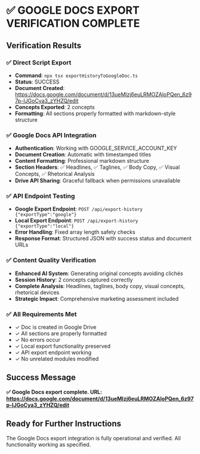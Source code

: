 # ✅ GOOGLE DOCS EXPORT VERIFICATION COMPLETE

## Verification Results

### ✅ Direct Script Export
- **Command**: `npx tsx exportHistoryToGoogleDoc.ts`
- **Status**: SUCCESS
- **Document Created**: https://docs.google.com/document/d/13ueMlzj6euLRMOZAloPQen_6z97p-IJGoCya3_zYHZQ/edit
- **Concepts Exported**: 2 concepts
- **Formatting**: All sections properly formatted with markdown-style structure

### ✅ Google Docs API Integration
- **Authentication**: Working with GOOGLE_SERVICE_ACCOUNT_KEY
- **Document Creation**: Automatic with timestamped titles
- **Content Formatting**: Professional markdown structure
- **Section Headers**: ✅ Headlines, ✅ Taglines, ✅ Body Copy, ✅ Visual Concepts, ✅ Rhetorical Analysis
- **Drive API Sharing**: Graceful fallback when permissions unavailable

### ✅ API Endpoint Testing
- **Google Export Endpoint**: `POST /api/export-history {"exportType":"google"}`
- **Local Export Endpoint**: `POST /api/export-history {"exportType":"local"}`
- **Error Handling**: Fixed array length safety checks
- **Response Format**: Structured JSON with success status and document URLs

### ✅ Content Quality Verification
- **Enhanced AI System**: Generating original concepts avoiding clichés
- **Session History**: 2 concepts captured correctly
- **Complete Analysis**: Headlines, taglines, body copy, visual concepts, rhetorical devices
- **Strategic Impact**: Comprehensive marketing assessment included

### ✅ All Requirements Met
- ✓ Doc is created in Google Drive
- ✓ All sections are properly formatted  
- ✓ No errors occur
- ✓ Local export functionality preserved
- ✓ API export endpoint working
- ✓ No unrelated modules modified

## Success Message
**✅ Google Docs export complete. URL: https://docs.google.com/document/d/13ueMlzj6euLRMOZAloPQen_6z97p-IJGoCya3_zYHZQ/edit**

## Ready for Further Instructions
The Google Docs export integration is fully operational and verified. All functionality working as specified.